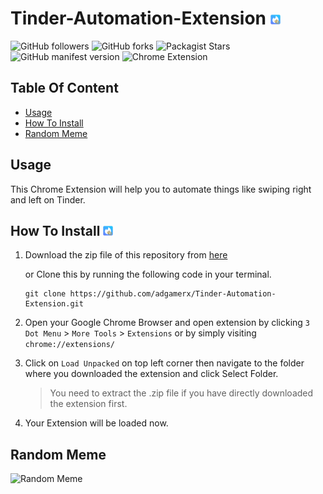 # Tinder-Automation-Extension ![](icon16.png)
 ![GitHub followers](https://img.shields.io/github/followers/adgamerx?label=Follow&logo=github) ![GitHub forks](https://img.shields.io/github/forks/adgamerx/Tinder-Automation-Extension?label=Fork) ![Packagist Stars](https://img.shields.io/packagist/stars/adgamerx/Tinder-Automation-Extension?label=Stars) ![GitHub manifest version](https://img.shields.io/github/manifest-json/v/adgamerx/Tinder-Automation-Extension?label=Version) ![Chrome Extension](https://img.shields.io/badge/Chrome-Extension-orange?logo=Google-Chrome)<br>

## Table Of Content
- [Usage](#usage)<br>
- [How To Install](#how-to-install-)<br>
- [Random Meme](#random-meme)<br>

## Usage

This Chrome Extension will help you to automate things like swiping right and left on Tinder.

## How To Install ![Image](icon16.png)

1. Download the zip file of this repository from [here](https://github.com/adgamerx/Tinder-Automation-Extension/archive/main.zip "Download Tinder Automation")
   
   or Clone this by running the following code in your terminal.
   ```git
   git clone https://github.com/adgamerx/Tinder-Automation-Extension.git
   ```
2. Open your Google Chrome Browser and open extension by clicking `3 Dot Menu` > `More Tools` > `Extensions` or by simply visiting ```chrome://extensions/```
3. Click on `Load Unpacked` on top left corner then navigate to the folder where you downloaded the extension and click Select Folder. 
   >You need to extract the .zip file if you have directly downloaded the extension first.
4. Your Extension will be loaded now.

## Random Meme
![Random Meme](https://media.makeameme.org/created/markdown-markdown-everywhere.jpg)
